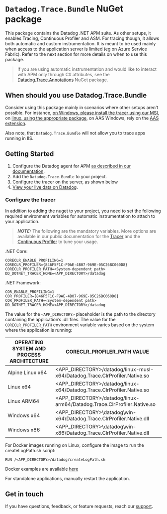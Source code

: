 # `Datadog.Trace.Bundle` NuGet package

This package contains the Datadog .NET APM suite. As other setups, it enables Tracing, Continuous Profiler and ASM. For tracing though, it allows both automatic and custom instrumentation. It is meant to be used mainly when access to the application server is limited (eg on Azure Service Fabric). Refer to the next section for more details on when to use this package.

> If you are using automatic instrumentation and would like to interact with APM only through C# attributes, see the [Datadog.Trace.Annotations](https://www.nuget.org/packages/Datadog.Trace.Annotations/) NuGet package.

## When should you use Datadog.Trace.Bundle

Consider using this package mainly in scenarios where other setups aren't possible. 
For instance, [on Windows, please install the tracer using our MSI](https://docs.datadoghq.com/tracing/trace_collection/dd_libraries/dotnet-core/?tab=windows#install-the-tracer), on [linux, using the appropriate package](https://docs.datadoghq.com/tracing/trace_collection/dd_libraries/dotnet-core/?tab=linux#install-the-tracer), on AAS Windows, rely on the [AAS extension](https://docs.datadoghq.com/serverless/azure_app_services/?tab=net). 

Also note, that `Datadog.Trace.Bundle` will not allow you to trace apps running in IIS.

## Getting Started

1. Configure the Datadog agent for APM [as described in our documentation](https://docs.datadoghq.com/tracing/setup_overview/setup/dotnet-core#configure-the-datadog-agent-for-apm).
2. Add the `Datadog.Trace.Bundle` to your project.
3. Configure the tracer on the server, as shown below
4. [View your live data on Datadog](https://app.datadoghq.com/apm/traces).

### Configure the tracer

In addition to adding the nuget to your project, you need to set the following required environment variables for automatic instrumentation to attach to your application.

> **_NOTE:_** 
The following are the mandatory variables. More options are available in our public documentation for the [Tracer](https://docs.datadoghq.com/tracing/trace_collection/library_config/dotnet-core/?tab=environmentvariables) and the [Continuous Profiler](https://docs.datadoghq.com/profiler/enabling/dotnet/?tab=linux#configuration) to tune your usage. 


.NET Core:

```
CORECLR_ENABLE_PROFILING=1
CORECLR_PROFILER={846F5F1C-F9AE-4B07-969E-05C26BC060D8}
CORECLR_PROFILER_PATH=<System-dependent path>
DD_DOTNET_TRACER_HOME=<APP_DIRECTORY>/datadog
```

.NET Framework:

```
COR_ENABLE_PROFILING=1
COR_PROFILER={846F5F1C-F9AE-4B07-969E-05C26BC060D8}
COR_PROFILER_PATH=<System-dependent path>
DD_DOTNET_TRACER_HOME=<APP_DIRECTORY>/datadog
```

The value for the `<APP_DIRECTORY>`  placeholder is the path to the directory containing the application’s .dll files. The value for the `CORECLR_PROFILER_PATH` environment variable varies based on the system where the application is running:

| OPERATING SYSTEM AND PROCESS ARCHITECTURE      | CORECLR_PROFILER_PATH VALUE |
| ----------- | ----------- |
| Alpine Linux x64      | <APP_DIRECTORY>/datadog/linux-musl-x64/Datadog.Trace.ClrProfiler.Native.so       |
| Linux x64   | <APP_DIRECTORY>/datadog/linux-x64/Datadog.Trace.ClrProfiler.Native.so        |
| Linux ARM64      | <APP_DIRECTORY>/datadog/linux-arm64/Datadog.Trace.ClrProfiler.Native.so       |
| Windows x64   | <APP_DIRECTORY>\datadog\win-x64\Datadog.Trace.ClrProfiler.Native.dll        |
| Windows x86      | <APP_DIRECTORY>\datadog\win-x86\Datadog.Trace.ClrProfiler.Native.dll       |

For Docker images running on Linux, configure the image to run the createLogPath.sh script:

```
RUN /<APP_DIRECTORY>/datadog/createLogPath.sh
```

Docker examples are available [here](https://github.com/DataDog/dd-trace-dotnet/tree/master/tracer/samples/NugetDeployment)

For standalone applications, manually restart the application.

## Get in touch

If you have questions, feedback, or feature requests, reach our [support](https://docs.datadoghq.com/help).

